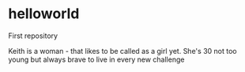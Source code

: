 # helloworld
First repository

Keith is a woman - that likes to be called as a girl yet.
She's 30 not too young but always brave to live in every new challenge

